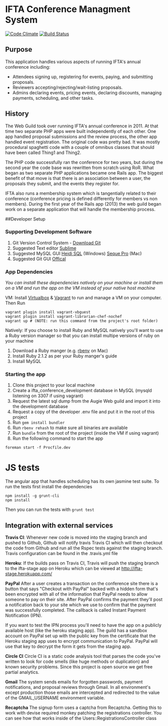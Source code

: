 IFTA Conference Managment System
=========================

[![Code Climate](https://codeclimate.com/github/awguild/ifta.png)](https://codeclimate.com/github/awguild/ifta)
[![Build Status](https://travis-ci.org/awguild/ifta.png?branch=heroku)](https://travis-ci.org/awguild/ifta)


## Purpose
This application handles various aspects of running IFTA's annual conference including:

* Attendees signing up, registering for events, paying, and submitting proposals.
* Reviewers accepting/rejecting/wait-listing proposals.
* Admins declaring events, pricing events, declaring discounts, managing payments, scheduling, and other tasks.



## History
The Web Guild took over running IFTA's annual conference in 2011.  At that time two separate PHP apps were built independently of each other. One app handled proposal submissions and the review process, the other app handled event registration.  The original code was pretty bad.  It was mostly procedural spaghetti code with a couple of omnibus classes that should have been called Thing1 and Thing2.

The PHP code successfully ran the conference for two years, but during the second year the code base was rewritten from scratch using RoR. What began as two separate PHP applications became one Rails app.  The biggest benefit of that move is that there is an association between a user, the proposals they submit, and the events they register for.

IFTA also runs a membership system which is tangentially related to their conference (conference pricing is defined differently for members vs non members).  During the first year of the Rails app (2013) the web guild began work on a separate application that will handle the membership process.


##Developer Setup

### Supporting Development Software
1. Git Version Control System - [Download Git](http://git-scm.com/downloads)
1. Suggested Text editor [Sublime](http://www.sublimetext.com/2)
1. Suggested MySQL GUI [Heidi SQL](http://www.heidisql.com/download.php) (Windows) [Seque Pro](http://www.sequelpro.com/) (Mac)
1. Suggested Git GUI [Offical](http://git-scm.com/downloads/guis)

### App Dependencies
*You can install these dependencies natively on your machine or install them on a VM and run the app on the VM instead of your native host machine*

VM:  Install [Virtualbox](https://www.virtualbox.org/wiki/Downloads) & [Vagrant](http://www.vagrantup.com/) to run and manage a VM on your computer. Then Run

    vagrant plugin install vagrant-vbguest
    vagrant plugin install vagrant-librarian-chef-nochef
    vagrant up # (NOTE: run this command from the project's root folder)

Natively: If you choose to install Ruby and MySQL natively you'll want to use a Ruby version manager so that you can install multipe versions of ruby on your machine

1. Download a Ruby manger (e.g. [rbenv](https://github.com/sstephenson/rbenv) on Mac)
1. Install Ruby 2.1.2 as per your Ruby manger's guide
1. Install MySQL


### Starting the app
1. Clone this project to your local machine
1. Create a ifta_conference_development database in MySQL (mysqld listening on 3307 if using vagrant)
1. Request the latest sql dump from the Augie Web guild and import it into the development database
1. Request a copy of the developer .env file and put it in the root of this project
1. Run `gem install bundler`
1. Run `rbenv rehash` to make sure all binaries are available
1. Run `bundle` from the root of the project (inside the VM if using vagrant)
1. Run the following command to start the app
```
foreman start -f Procfile.dev
```

# JS tests
The angular app that handles scheduling has its own jasmine test suite. To run the tests first install the dependencies

    npm install -g grunt-cli
    npm install

Then you can run the tests with `` grunt test ``

## Integration with external services
**Travis CI**: Whenever new code is moved into the staging branch and pushed to Github, Github will notify travis Travis CI which will then checkout the code from Github and run all the Rspec tests against the staging branch.  Travis configuration can be found in the .travis.yml file

**Heroku**: If the builds pass on Travis CI, Travis will push the staging branch to the ifta-stage app on Heroku which can be viewed at http://ifta-stage.herokuapp.com/

**PayPal** After a user creates a transaction on the conference site there is a button that says "Checkout with PayPal" backed with a hidden form that's been encrypted with all of the information that PayPal needs to allow someone to pay on their site. After PayPal confirms the payment they'll post a notification back to your site which we use to confirm that the payment was successfully completed. The callback is called Instant Payment Notification (IPN).

If you want to test the IPN process you'll need to have the app on a publicly available host (like the heroku staging app). The guild has a sandbox account on PayPal set up with the public key from the certificate that the Heroku staging app uses to encrypt communication to PayPal. PayPal will use that key to decrypt the form it gets from the staging app.

**Circle CI** Circle CI is a static code analysis tool that parses the code you've written to look for code smells (like huge methods or duplication)  and known security problems. Since this project is open source we get free partial analytics.

**Gmail** The system sends emails for forgotten passwords, payment notifications, and proposal reviews through Gmail. In all environment's except production those emails are intercepted and redirected to the value of the GMAIL_USERNAME environment variable.

**Recaptcha** The signup form uses a captcha from Recaptcha. Getting this to work with devise required monkey patching the registrations controller. You can see how that works inside of the Users::RegistrationsController class
